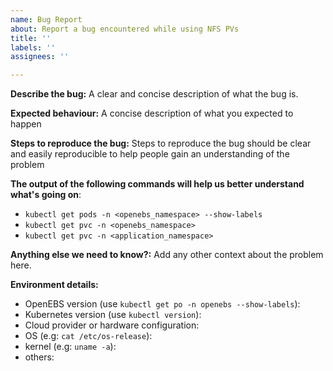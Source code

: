 ```yaml
---
name: Bug Report
about: Report a bug encountered while using NFS PVs
title: ''
labels: ''
assignees: ''

---
```


<!-- Please use this template while reporting a bug and provide as much info as possible.
     Not doing so may result in your bug not being addressed in a timely manner. Thanks!
-->

**Describe the bug:** A clear and concise description of what the bug is.

**Expected behaviour:** A concise description of what you expected to happen

**Steps to reproduce the bug:**
Steps to reproduce the bug should be clear and easily reproducible to help people gain an understanding of the problem

**The output of the following commands will help us better understand what's going on**:
<!-- (Pasting long output into a [GitHub gist](https://gist.github.com) or other [Pastebin](https://pastebin.com/) is fine.) -->

* `kubectl get pods -n <openebs_namespace> --show-labels`
* `kubectl get pvc -n <openebs_namespace>`
* `kubectl get pvc -n <application_namespace>`

**Anything else we need to know?:**
Add any other context about the problem here.

**Environment details:**
- OpenEBS version (use `kubectl get po -n openebs --show-labels`):
- Kubernetes version (use `kubectl version`):
- Cloud provider or hardware configuration:
- OS (e.g: `cat /etc/os-release`):
- kernel (e.g: `uname -a`):
- others:

